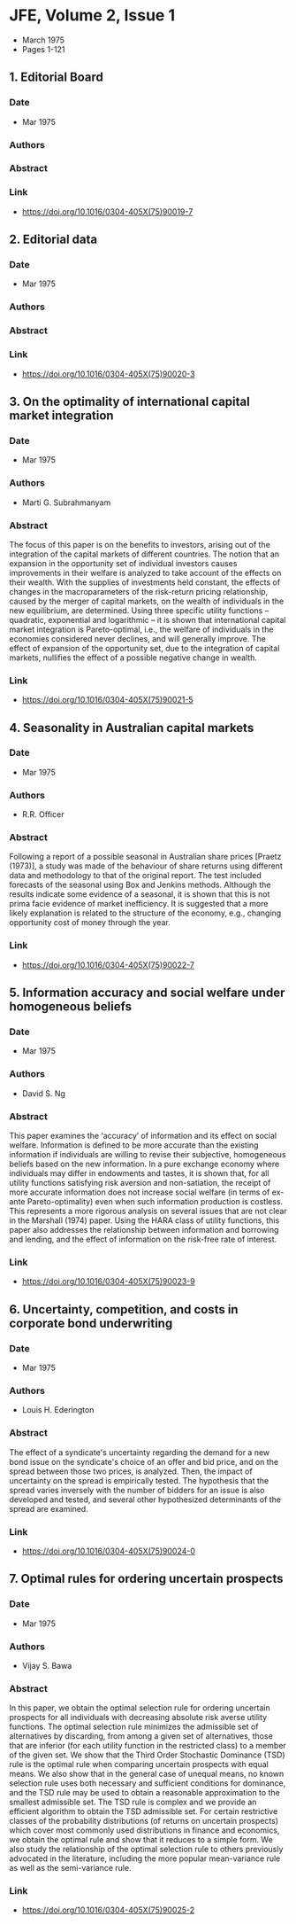 # JFE, Volume 2, Issue 1
- March 1975
- Pages 1-121

## 1. Editorial Board
### Date
- Mar 1975
### Authors
### Abstract

### Link
- https://doi.org/10.1016/0304-405X(75)90019-7

## 2. Editorial data
### Date
- Mar 1975
### Authors
### Abstract

### Link
- https://doi.org/10.1016/0304-405X(75)90020-3

## 3. On the optimality of international capital market integration
### Date
- Mar 1975
### Authors
- Marti G. Subrahmanyam
### Abstract
The focus of this paper is on the benefits to investors, arising out of the integration of the capital markets of different countries. The notion that an expansion in the opportunity set of individual investors causes improvements in their welfare is analyzed to take account of the effects on their wealth. With the supplies of investments held constant, the effects of changes in the macroparameters of the risk-return pricing relationship, caused by the merger of capital markets, on the wealth of individuals in the new equilibrium, are determined. Using three specific utility functions – quadratic, exponential and logarithmic – it is shown that international capital market integration is Pareto-optimal, i.e., the welfare of individuals in the economies considered never declines, and will generally improve. The effect of expansion of the opportunity set, due to the integration of capital markets, nullifies the effect of a possible negative change in wealth.
### Link
- https://doi.org/10.1016/0304-405X(75)90021-5

## 4. Seasonality in Australian capital markets
### Date
- Mar 1975
### Authors
- R.R. Officer
### Abstract
Following a report of a possible seasonal in Australian share prices [Praetz (1973)], a study was made of the behaviour of share returns using different data and methodology to that of the original report. The test included forecasts of the seasonal using Box and Jenkins methods. Although the results indicate some evidence of a seasonal, it is shown that this is not prima facie evidence of market inefficiency. It is suggested that a more likely explanation is related to the structure of the economy, e.g., changing opportunity cost of money through the year.
### Link
- https://doi.org/10.1016/0304-405X(75)90022-7

## 5. Information accuracy and social welfare under homogeneous beliefs
### Date
- Mar 1975
### Authors
- David S. Ng
### Abstract
This paper examines the ‘accuracy’ of information and its effect on social welfare. Information is defined to be more accurate than the existing information if individuals are willing to revise their subjective, homogeneous beliefs based on the new information. In a pure exchange economy where individuals may differ in endowments and tastes, it is shown that, for all utility functions satisfying risk aversion and non-satiation, the receipt of more accurate information does not increase social welfare (in terms of ex-ante Pareto-optimality) even when such information production is costless. This represents a more rigorous analysis on several issues that are not clear in the Marshall (1974) paper. Using the HARA class of utility functions, this paper also addresses the relationship between information and borrowing and lending, and the effect of information on the risk-free rate of interest.
### Link
- https://doi.org/10.1016/0304-405X(75)90023-9

## 6. Uncertainty, competition, and costs in corporate bond underwriting
### Date
- Mar 1975
### Authors
- Louis H. Ederington
### Abstract
The effect of a syndicate's uncertainty regarding the demand for a new bond issue on the syndicate's choice of an offer and bid price, and on the spread between those two prices, is analyzed. Then, the impact of uncertainty on the spread is empirically tested. The hypothesis that the spread varies inversely with the number of bidders for an issue is also developed and tested, and several other hypothesized determinants of the spread are examined.
### Link
- https://doi.org/10.1016/0304-405X(75)90024-0

## 7. Optimal rules for ordering uncertain prospects
### Date
- Mar 1975
### Authors
- Vijay S. Bawa
### Abstract
In this paper, we obtain the optimal selection rule for ordering uncertain prospects for all individuals with decreasing absolute risk averse utility functions. The optimal selection rule minimizes the admissible set of alternatives by discarding, from among a given set of alternatives, those that are inferior (for each utility function in the restricted class) to a member of the given set. We show that the Third Order Stochastic Dominance (TSD) rule is the optimal rule when comparing uncertain prospects with equal means. We also show that in the general case of unequal means, no known selection rule uses both necessary and sufficient conditions for dominance, and the TSD rule may be used to obtain a reasonable approximation to the smallest admissible set. The TSD rule is complex and we provide an efficient algorithm to obtain the TSD admissible set. For certain restrictive classes of the probability distributions (of returns on uncertain prospects) which cover most commonly used distributions in finance and economics, we obtain the optimal rule and show that it reduces to a simple form. We also study the relationship of the optimal selection rule to others previously advocated in the literature, including the more popular mean-variance rule as well as the semi-variance rule.
### Link
- https://doi.org/10.1016/0304-405X(75)90025-2

